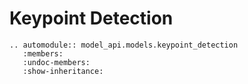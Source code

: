 # Keypoint Detection

```{eval-rst}
.. automodule:: model_api.models.keypoint_detection
   :members:
   :undoc-members:
   :show-inheritance:
```
